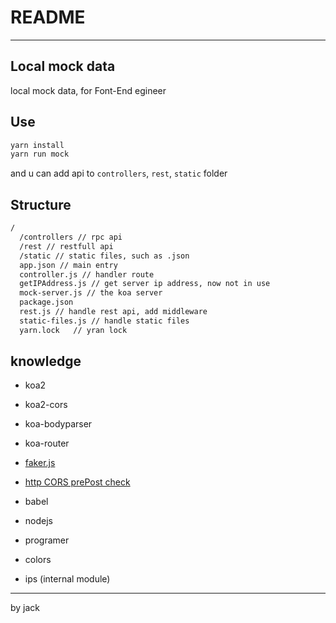 # README
----
## Local mock data

local mock data, for Font-End egineer

## Use

```bash
yarn install
yarn run mock
```

and u can add api to `controllers`, `rest`, `static` folder

## Structure

``` bash
/
  /controllers // rpc api
  /rest // restfull api
  /static // static files, such as .json
  app.json // main entry
  controller.js // handler route
  getIPAddress.js // get server ip address, now not in use
  mock-server.js // the koa server
  package.json
  rest.js // handle rest api, add middleware
  static-files.js // handle static files
  yarn.lock   // yran lock
```

## knowledge

* koa2
* koa2-cors
* koa-bodyparser
* koa-router
* [faker.js](https://github.com/marak/faker.js/)

* [http CORS prePost check](https://developer.mozilla.org/zh-CN/docs/Web/HTTP/Access_control_CORS#Preflighted_requests)
* babel
* nodejs
* programer
* colors
* ips (internal module)

----

by jack